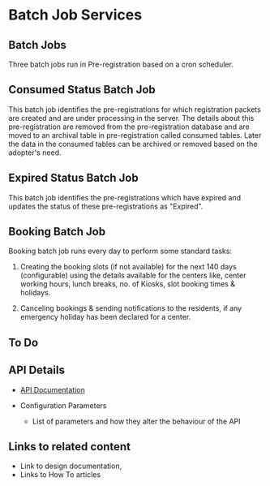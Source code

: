# Batch Job Services

## Batch Jobs

Three batch jobs run in Pre-registration based on a cron scheduler.

## Consumed Status Batch Job

This batch job identifies the pre-registrations for which registration packets are created and are under processing in the server. The details about this pre-registration are removed from the pre-registration database and are moved to an archival table in pre-registration called consumed tables. Later the data in the consumed tables can be archived or removed based on the adopter's need.

## Expired Status Batch Job

This batch job identifies the pre-registrations which have expired and updates the status of these pre-registrations as "Expired".

## Booking Batch Job

Booking batch job runs every day to perform some standard tasks:

1. Creating the booking slots (if not available) for the next 140 days (configurable) using the details available for the centers like, center working hours, lunch breaks, no. of Kiosks, slot booking times & holidays.

2. Canceling bookings & sending notifications to the residents, if any emergency holiday has been declared for a center.

## To Do
## API Details
 * [API Documentation](Pre-Reg-API-Documentation.md)

* Configuration Parameters
    * List of parameters and how they alter the behaviour of the API

## Links to related content
* Link to design documentation,
* Links to How To articles

